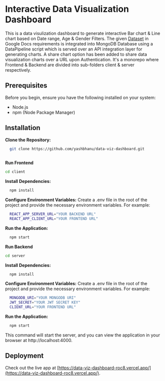 # Interactive Data Visualization Dashboard

This is a data visulization dashboard to generate interactive Bar chart & Line chart based on Date range, Age & Gender Filters. 
The given [Dataset](https://docs.google.com/spreadsheets/d/1l7GstWHc69HPV0irSdvoMIyHgtufUPKsbtCiNw7IKR0) in Google Docs requirements is integrated into MongoDB Database using a DataPipeline script which is served over an API integration layer for generating charts.
A share chart option has been added to share data visualization charts over a URL upon Authentication.
It's a monorepo where Frontend & Backend are divided into sub-folders client & server respectively.

## Prerequisites

Before you begin, ensure you have the following installed on your system:
* Node.js
* npm (Node Package Manager)

## Installation

<b>Clone the Repository:</b>

```sh
  git clone https://github.com/yashbhanu/data-viz-dashboard.git
  
  ```

  <b>Run Frontend</b>

  ```sh
  cd client
  ```

  <b>Install Dependencies:</b>

```sh
  npm install
  ```

  <b>Configure Environment Variables:</b>
Create a .env file in the root of the project and provide the necessary environment variables. For example:

```sh
  REACT_APP_SERVER_URL="YOUR BACKEND URL"
  REACT_APP_CLIENT_URL="YOUR FRONTEND URL"
  ```

<b>Run the Application:</b>

```sh
  npm start
  ```

<b>Run Backend</b>

  ```sh
  cd server
  ```

  <b>Install Dependencies:</b>

```sh
  npm install
  ```

  <b>Configure Environment Variables:</b>
Create a .env file in the root of the project and provide the necessary environment variables. For example:

```sh
  MONGODB_URI="YOUR MONGODB URI"
  JWT_SECRET="YOUR JWT SECRET KEY"
  CLIENT_URL="YOUR FRONTEND URL"
  ```

<b>Run the Application:</b>

```sh
  npm start
  ```

  This command will start the server, and you can view the application in your browser at http://localhost:4000.

  ## Deployment

Check out the live app at [https://data-viz-dashboard-roc8.vercel.app/](https://data-viz-dashboard-roc8.vercel.app/).